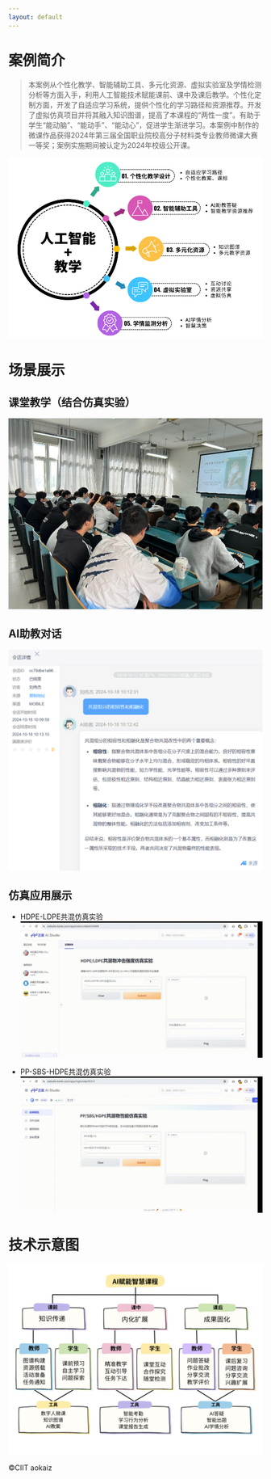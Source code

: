 ```yaml
---
layout: default
---
```


# 案例简介


>本案例从个性化教学、智能辅助工具、多元化资源、虚拟实验室及学情检测分析等方面入手，利用人工智能技术赋能课前、课中及课后教学。个性化定制方面，开发了自适应学习系统，提供个性化的学习路径和资源推荐。开发了虚拟仿真项目并将其融入知识图谱，提高了本课程的“两性一度”。有助于学生“能动脑”、“能动手”、“能动心”，促进学生渐进学习。本案例中制作的微课作品获得2024年第三届全国职业院校高分子材料类专业教师微课大赛一等奖；案例实施期间被认定为2024年校级公开课。

![scheme](./img/scheme.png)

# 场景展示
## 课堂教学（结合仿真实验）

![class1](./img/class1.jpeg)

## AI助教对话

![talk](./img/talk.png)

## 仿真应用展示
- HDPE-LDPE共混仿真实验
![HDLD](./img/HDLD.gif)

- PP-SBS-HDPE共混仿真实验
![HDPPSBS](./img/HDPPSBS.gif)

# 技术示意图
![scheme2](./img/scheme2.png)



©CIIT aokaiz

